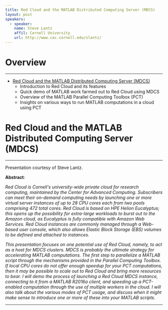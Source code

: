 ```yaml
---
title: Red Cloud and the MATLAB Distributed Computing Server (MDCS)
layout: post
speakers:
  - speaker:
    name: Steve Lantz
    affil: Cornell University
    url: http://www.cac.cornell.edu/slantz/
---
```


# Overview
--------------------------------------------------------------------------------

- [Red Cloud and the MATLAB Distributed Computing Server (MDCS)](#red-cloud-and-the-matlab-distributed-computing-server-mdcs)
    - Introduction to Red Cloud and its features
    - Quick demo of MATLAB work farmed out to Red Cloud using MDCS
    - Overview of the MATLAB Parallel Computing Toolbox (PCT)
    - Insights on various ways to run MATLAB computations in a cloud using PCT

# Red Cloud and the MATLAB Distributed Computing Server (MDCS)
--------------------------------------------------------------------------------

Presentation courtesy of Steve Lantz.

**Abstract**:

_Red Cloud is Cornell's university-wide private cloud for research computing, maintained
by the Center for Advanced Computing. Subscribers can meet their on-demand computing
needs by launching one or more virtual server instances of up to 28 CPU cores each from
two pools comprising 472 total cores. Red Cloud is based on HPE Helion Eucalyptus; this
opens up the possibility for extra-large workloads to burst out to the Amazon cloud, as
Eucalyptus is fully compatible with Amazon Web Services. Red Cloud instances are
commonly managed through a Web-based user console, which also allows Elastic Block
Storage (EBS) volumes to be defined and attached to instances._

_This presentation focuses on one potential use of Red Cloud, namely, to act as a host
for MDCS clusters. MDCS is probably the ultimate strategy for accelerating MATLAB
computations. The first step to parallelize a MATLAB script through the mechanisms
provided in the Parallel Computing Toolbox. If local CPU cores do not offer enough
speedup for your PCT computations, then it may be possible to scale out to Red Cloud and
bring more resources to bear. I will demo the process of launching a Red Cloud MDCS
instance, connecting to it from a MATLAB R2016a client, and speeding up a PCT-enabled
computation through the use of multiple workers in the cloud. I will also talk about the
various modes of PCT usage, and discuss when it might make sense to introduce one or
more of these into your MATLAB scripts._

--------------------------------------------------------------------------------

<script async class="speakerdeck-embed" data-id="4fcf620eb5e849f7ae00f068a914d584" data-ratio="1.33333333333333" src="//speakerdeck.com/assets/embed.js"></script>
